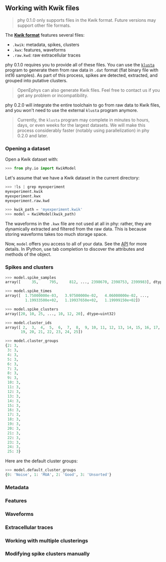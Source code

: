 ## Working with Kwik files

> phy 0.1.0 only supports files in the Kwik format. Future versions may support other file formats.

The [**Kwik format**](https://github.com/klusta-team/kwiklib/wiki/Kwik-format) features several files:

* `.kwik`: metadata, spikes, clusters
* `.kwx`: features, waveforms
* `.raw.kwd`: raw extracellular traces

phy 0.1.0 requires you to provide all of these files. You can use the [`klusta`](https://github.com/klusta-team/example) program to generate them from raw data in `.dat` format (flat binary file with int16 samples). As part of this process, spikes are detected, extracted, and grouped into putative clusters.

> OpenEphys can also generate Kwik files. Feel free to contact us if you get any problem or incompatibility.

phy 0.2.0 will integrate the entire toolchain to go from raw data to Kwik files, and you won't need to use the external `klusta` program anymore.

> Currently, the `klusta` program may complete in minutes to hours, days, or even weeks for the largest datasets. We will make this process considerably faster (notably using parallelization) in phy 0.2.0 and later.


### Opening a dataset

Open a Kwik dataset with:

```python
>>> from phy.io import KwikModel
```

Let's assume that we have a Kwik dataset in the current directory:

```python
>>> !ls | grep myexperiment
myexperiment.kwik
myexperiment.kwx
myexperiment.raw.kwd
```

```python
>>> kwik_path = 'myexperiment.kwik'
>>> model = KwikModel(kwik_path)
```

The waveforms in the `.kwx` file are not used at all in phy: rather, they are dynamically extracted and filtered from the raw data. This is because storing waveforms takes too much storage space.

Now, `model` offers you access to all of your data. See the [API](https://github.com/kwikteam/phy-doc/blob/master/api.md#phyiokwikmodel) for more details. In IPython, use tab completion to discover the attributes and methods of the object.

### Spikes and clusters

```python
>>> model.spike_samples
array([     35,     795,     812, ..., 2398670, 2398753, 2399983], dtype=uint64)
```

```python
>>> model.spike_times
array([  1.75000000e-03,   3.97500000e-02,   4.06000000e-02, ...,
         1.19933500e+02,   1.19937650e+02,   1.19999150e+02])
```

```python
>>> model.spike_clusters
array([20, 10, 25, ..., 10, 12, 20], dtype=uint32)
```

```python
>>> model.cluster_ids
array([ 2,  3,  4,  5,  6,  7,  8,  9, 10, 11, 12, 13, 14, 15, 16, 17, 18,
       19, 20, 21, 22, 23, 24, 25])
```

```python
>>> model.cluster_groups
{2: 3,
 3: 3,
 4: 3,
 5: 3,
 6: 3,
 7: 3,
 8: 3,
 9: 3,
 10: 3,
 11: 3,
 12: 3,
 13: 3,
 14: 3,
 15: 3,
 16: 3,
 17: 3,
 18: 3,
 19: 3,
 20: 3,
 21: 3,
 22: 3,
 23: 3,
 24: 3,
 25: 3}
```

Here are the default cluster groups:

```python
>>> model.default_cluster_groups
{0: 'Noise', 1: 'MUA', 2: 'Good', 3: 'Unsorted'}
```

### Metadata


### Features


### Waveforms


### Extracellular traces


### Working with multiple clusterings


### Modifying spike clusters manually
